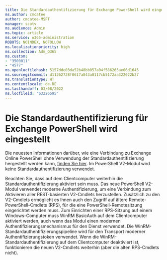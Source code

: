 ```yaml
---
title: Die Standardauthentifizierung für Exchange PowerShell wird eingestellt
ms.author: cmcatee
author: cmcatee-MSFT
manager: scotv
ms.audience: Admin
ms.topic: article
ms.service: o365-administration
ROBOTS: NOINDEX, NOFOLLOW
ms.localizationpriority: high
ms.collection: Adm_O365
ms.custom:
- "3500011"
- "4577"
ms.openlocfilehash: 5157dde03da52b48bb057a04f586265ae06d1645
ms.sourcegitcommit: d11262728f0617a843a0117cb5172aa322022b27
ms.translationtype: HT
ms.contentlocale: de-DE
ms.lasthandoff: 03/08/2022
ms.locfileid: "63226595"
---
```

# <a name="exchange-powershell-and-basic-authentication-deprecation"></a>Die Standardauthentifizierung für Exchange PowerShell wird eingestellt

Die neuesten Informationen darüber, wie eine Verbindung zu Exchange Online PowerShell ohne Verwendung der Standardauthentifizierung hergestellt werden kann, [finden Sie hier](https://aka.ms/exops-docs). Im PowerShell V2-Modul wird keine Standardauthentifizierung verwendet.

Beachten Sie, dass auf dem Clientcomputer weiterhin die Standardauthentifizierung aktiviert sein muss.
Das neue PowerShell V2-Modul verwendet moderne Authentifizierung, um eine Verbindung zum Aktivieren aller REST-basierten V2-Cmdlets herzustellen. Zusätzlich zu den V2-Cmdlets ermöglicht es Ihnen auch den Zugriff auf ältere Remote-PowerShell-Cmdlets (RPS), für die eine PowerShell-Remotesitzung eingerichtet werden muss. Zum Einrichten einer RPS-Sitzung auf einem Windows-Computer muss WinRM BasicAuth auf dem Clientcomputer aktiviert werden, auch wenn das Modul einen modernen Authentifizierungsmechanismus für den Dienst verwendet. Die WinRM-Standardauthentifizierungspipeline wird für den Transport moderner Authentifizierungstoken verwendet. Wenn die WinRM-Standardauthentifizierung auf dem Clientcomputer deaktiviert ist, funktionieren die neuen V2-Cmdlets weiterhin (aber die alten RPS-Cmdlets nicht).

